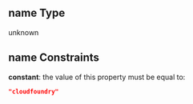 ## name Type

unknown

## name Constraints

**constant**: the value of this property must be equal to:

```json
"cloudfoundry"
```
